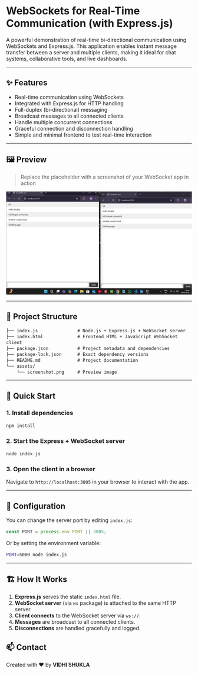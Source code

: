 # WebSockets for Real-Time Communication (with Express.js)

A powerful demonstration of real-time bi-directional communication using WebSockets and Express.js. This application enables instant message transfer between a server and multiple clients, making it ideal for chat systems, collaborative tools, and live dashboards.

---

## ✨ Features

- Real-time communication using WebSockets
- Integrated with Express.js for HTTP handling
- Full-duplex (bi-directional) messaging
- Broadcast messages to all connected clients
- Handle multiple concurrent connections
- Graceful connection and disconnection handling
- Simple and minimal frontend to test real-time interaction

---

## 🖼️ Preview

> Replace the placeholder with a screenshot of your WebSocket app in action

![WebSocket Application Screenshot](screenshot1.png)

---

## 📂 Project Structure

```
├── index.js               # Node.js + Express.js + WebSocket server
├── index.html             # Frontend HTML + JavaScript WebSocket client
├── package.json           # Project metadata and dependencies
├── package-lock.json      # Exact dependency versions
├── README.md              # Project documentation
└── assets/
    └── screenshot.png     # Preview image
```

---

## 🚀 Quick Start


### 1. Install dependencies

```bash
npm install
```

### 2. Start the Express + WebSocket server

```bash
node index.js
```

### 3. Open the client in a browser

Navigate to `http://localhost:3005` in your browser to interact with the app.

---

## 🔧 Configuration

You can change the server port by editing `index.js`:

```javascript
const PORT = process.env.PORT || 3005;
```

Or by setting the environment variable:

```bash
PORT=5000 node index.js
```

---

## 🏗️ How It Works

1. **Express.js** serves the static `index.html` file.
2. **WebSocket server** (via `ws` package) is attached to the same HTTP server.
3. **Client connects** to the WebSocket server via `ws://`.
4. **Messages** are broadcast to all connected clients.
5. **Disconnections** are handled gracefully and logged.

## 📫 Contact

Created with ❤️ by **VIDHI SHUKLA** 
